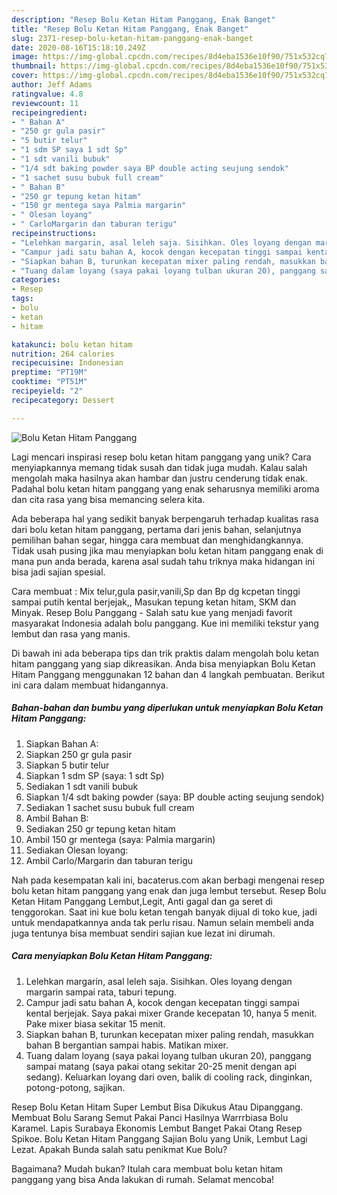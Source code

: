 ```yaml
---
description: "Resep Bolu Ketan Hitam Panggang, Enak Banget"
title: "Resep Bolu Ketan Hitam Panggang, Enak Banget"
slug: 2371-resep-bolu-ketan-hitam-panggang-enak-banget
date: 2020-08-16T15:18:10.249Z
image: https://img-global.cpcdn.com/recipes/8d4eba1536e10f90/751x532cq70/bolu-ketan-hitam-panggang-foto-resep-utama.jpg
thumbnail: https://img-global.cpcdn.com/recipes/8d4eba1536e10f90/751x532cq70/bolu-ketan-hitam-panggang-foto-resep-utama.jpg
cover: https://img-global.cpcdn.com/recipes/8d4eba1536e10f90/751x532cq70/bolu-ketan-hitam-panggang-foto-resep-utama.jpg
author: Jeff Adams
ratingvalue: 4.8
reviewcount: 11
recipeingredient:
- " Bahan A"
- "250 gr gula pasir"
- "5 butir telur"
- "1 sdm SP saya 1 sdt Sp"
- "1 sdt vanili bubuk"
- "1/4 sdt baking powder saya BP double acting seujung sendok"
- "1 sachet susu bubuk full cream"
- " Bahan B"
- "250 gr tepung ketan hitam"
- "150 gr mentega saya Palmia margarin"
- " Olesan loyang"
- " CarloMargarin dan taburan terigu"
recipeinstructions:
- "Lelehkan margarin, asal leleh saja. Sisihkan. Oles loyang dengan margarin sampai rata, taburi tepung."
- "Campur jadi satu bahan A, kocok dengan kecepatan tinggi sampai kental berjejak. Saya pakai mixer Grande kecepatan 10, hanya 5 menit. Pake mixer biasa sekitar 15 menit."
- "Siapkan bahan B, turunkan kecepatan mixer paling rendah, masukkan bahan B bergantian sampai habis. Matikan mixer."
- "Tuang dalam loyang (saya pakai loyang tulban ukuran 20), panggang sampai matang (saya pakai otang sekitar 20-25 menit dengan api sedang). Keluarkan loyang dari oven, balik di cooling rack, dinginkan, potong-potong, sajikan."
categories:
- Resep
tags:
- bolu
- ketan
- hitam

katakunci: bolu ketan hitam 
nutrition: 264 calories
recipecuisine: Indonesian
preptime: "PT19M"
cooktime: "PT51M"
recipeyield: "2"
recipecategory: Dessert

---
```



![Bolu Ketan Hitam Panggang](https://img-global.cpcdn.com/recipes/8d4eba1536e10f90/751x532cq70/bolu-ketan-hitam-panggang-foto-resep-utama.jpg)

Lagi mencari inspirasi resep bolu ketan hitam panggang yang unik? Cara menyiapkannya memang tidak susah dan tidak juga mudah. Kalau salah mengolah maka hasilnya akan hambar dan justru cenderung tidak enak. Padahal bolu ketan hitam panggang yang enak seharusnya memiliki aroma dan cita rasa yang bisa memancing selera kita.

Ada beberapa hal yang sedikit banyak berpengaruh terhadap kualitas rasa dari bolu ketan hitam panggang, pertama dari jenis bahan, selanjutnya pemilihan bahan segar, hingga cara membuat dan menghidangkannya. Tidak usah pusing jika mau menyiapkan bolu ketan hitam panggang enak di mana pun anda berada, karena asal sudah tahu triknya maka hidangan ini bisa jadi sajian spesial.

Cara membuat : Mix telur,gula pasir,vanili,Sp dan Bp dg kcpetan tinggi sampai putih kental berjejak,, Masukan tepung ketan hitam, SKM dan Minyak. Resep Bolu Panggang - Salah satu kue yang menjadi favorit masyarakat Indonesia adalah bolu panggang. Kue ini memiliki tekstur yang lembut dan rasa yang manis.


Di bawah ini ada beberapa tips dan trik praktis dalam mengolah bolu ketan hitam panggang yang siap dikreasikan. Anda bisa menyiapkan Bolu Ketan Hitam Panggang menggunakan 12 bahan dan 4 langkah pembuatan. Berikut ini cara dalam membuat hidangannya.

<!--inarticleads1-->

##### Bahan-bahan dan bumbu yang diperlukan untuk menyiapkan Bolu Ketan Hitam Panggang:

1. Siapkan  Bahan A:
1. Siapkan 250 gr gula pasir
1. Siapkan 5 butir telur
1. Siapkan 1 sdm SP (saya: 1 sdt Sp)
1. Sediakan 1 sdt vanili bubuk
1. Siapkan 1/4 sdt baking powder (saya: BP double acting seujung sendok)
1. Sediakan 1 sachet susu bubuk full cream
1. Ambil  Bahan B:
1. Sediakan 250 gr tepung ketan hitam
1. Ambil 150 gr mentega (saya: Palmia margarin)
1. Sediakan  Olesan loyang:
1. Ambil  Carlo/Margarin dan taburan terigu


Nah pada kesempatan kali ini, bacaterus.com akan berbagi mengenai resep bolu ketan hitam panggang yang enak dan juga lembut tersebut. Resep Bolu Ketan Hitam Panggang Lembut,Legit, Anti gagal dan ga seret di tenggorokan. Saat ini kue bolu ketan tengah banyak dijual di toko kue, jadi untuk mendapatkannya anda tak perlu risau. Namun selain membeli anda juga tentunya bisa membuat sendiri sajian kue lezat ini dirumah. 

<!--inarticleads2-->

##### Cara menyiapkan Bolu Ketan Hitam Panggang:

1. Lelehkan margarin, asal leleh saja. Sisihkan. Oles loyang dengan margarin sampai rata, taburi tepung.
1. Campur jadi satu bahan A, kocok dengan kecepatan tinggi sampai kental berjejak. Saya pakai mixer Grande kecepatan 10, hanya 5 menit. Pake mixer biasa sekitar 15 menit.
1. Siapkan bahan B, turunkan kecepatan mixer paling rendah, masukkan bahan B bergantian sampai habis. Matikan mixer.
1. Tuang dalam loyang (saya pakai loyang tulban ukuran 20), panggang sampai matang (saya pakai otang sekitar 20-25 menit dengan api sedang). Keluarkan loyang dari oven, balik di cooling rack, dinginkan, potong-potong, sajikan.


Resep Bolu Ketan Hitam Super Lembut Bisa Dikukus Atau Dipanggang. Membuat Bolu Sarang Semut Pakai Panci Hasilnya Warrrbiasa Bolu Karamel. Lapis Surabaya Ekonomis Lembut Banget Pakai Otang Resep Spikoe. Bolu Ketan Hitam Panggang Sajian Bolu yang Unik, Lembut Lagi Lezat. Apakah Bunda salah satu penikmat Kue Bolu? 

Bagaimana? Mudah bukan? Itulah cara membuat bolu ketan hitam panggang yang bisa Anda lakukan di rumah. Selamat mencoba!
